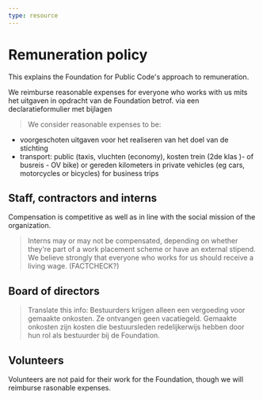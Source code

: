 ```yaml
---
type: resource
---
```


# Remuneration policy

This explains the Foundation for Public Code's approach to remuneration.

We reimburse reasonable expenses for everyone who works with us mits het uitgaven in opdracht van de Foundation betrof.  via een declaratieformulier met bijlagen

> We consider reasonable expenses to be:
- voorgeschoten uitgaven voor het realiseren van het doel van de stichting
- transport: public (taxis, vluchten (economy), kosten trein (2de klas )- of busreis - OV bike) or gereden kilometers in private vehicles (eg cars, motorcycles or bicycles) for business trips

## Staff, contractors and interns

Compensation is competitive as well as in line with the social mission of the organization.

> Interns may or may not be compensated, depending on whether they're part of a work placement scheme or have an external stipend. We believe strongly that everyone who works for us should receive a living wage. (FACTCHECK?)

## Board of directors

> Translate this info: Bestuurders krijgen alleen een vergoeding voor gemaakte onkosten. Ze ontvangen geen vacatiegeld. Gemaakte onkosten zijn kosten die bestuursleden redelijkerwijs hebben door hun rol als bestuurder bij de Foundation.

## Volunteers

Volunteers are not paid for their work for the Foundation, though we will reimburse rasonable expenses.
